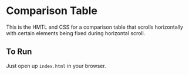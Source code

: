 # Comparison Table

This is the HMTL and CSS for a comparison table that scrolls horizontally with certain elements being fixed during horizontal scroll.

## To Run

Just open up `index.html` in your browser.